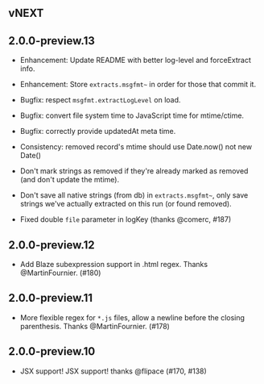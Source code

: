 ## vNEXT

## 2.0.0-preview.13

* Enhancement: Update README with better log-level and forceExtract info.
* Enhancement: Store `extracts.msgfmt~` in order for those that commit it.

* Bugfix: respect `msgfmt.extractLogLevel` on load.
* Bugfix: convert file system time to JavaScript time for mtime/ctime.
* Bugfix: correctly provide updatedAt meta time.

* Consistency: removed record's mtime should use Date.now() not new Date()

* Don't mark strings as removed if they're already marked as removed
  (and don't update the mtime).

* Don't save all native strings (from db) in `extracts.msgfmt~`, only
  save strings we've actually extracted on this run (or found removed).

* Fixed double `file` parameter in logKey (thanks @comerc, #187)

## 2.0.0-preview.12

* Add Blaze subexpression support in .html regex.
  Thanks @MartinFournier.  (#180)

## 2.0.0-preview.11

* More flexible regex for `*.js` files, allow a newline before
the closing parenthesis.  Thanks @MartinFournier.  (#178)

## 2.0.0-preview.10

* JSX support!  JSX support! thanks @flipace (#170, #138)
